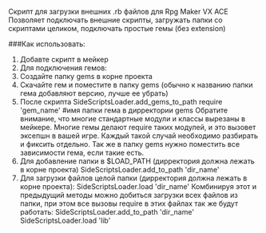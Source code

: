Скрипт для загрузки внешних .rb файлов для Rpg Maker VX ACE
Позволяет подключать внешние скрипты, загружать папки со скриптами целиком, подключать простые гемы (без extension)

###Как использовать:
1. Добавте скрипт в мейкер
2. Для подключения гемов:
  1. Создайте папку gems в корне проекта
  2. Скачайте гем и поместите в папку gems (обычно к названию папки гема добавляют версию, лучше ее убрать)
  3. После скрипта
      SideScriptsLoader.add_gems_to_path
      require 'gem_name' #имя папки гема в дирректории gems
    Обратите внимание, что многие стандартные модули и классы вырезаны в мейкере. Многие гемы делают require таких модулей, и это вызовет эксепшн в вашей игре. Каждый такой случай необходимо разбирать и фиксить отдельно. Так же в папку gems нужно поместить все зависимости гема, если такие есть.
3. Для добавление папки в $LOAD_PATH (дирректория должна лежать в корне проекта)
    SideScriptsLoader.add_to_path 'dir_name'
4. Для загрузки файлов целой папки (дирректория должна лежать в корне проекта):
    SideScriptsLoader.load 'dir_name'
  Комбинируя этот и предыдущий методы можно добиться загрузки всех файлов из папки, при этом все вызовы require в этих файлах так же будут работать:
    SideScriptsLoader.add_to_path 'dir_name'
    SideScriptsLoader.load 'lib'

